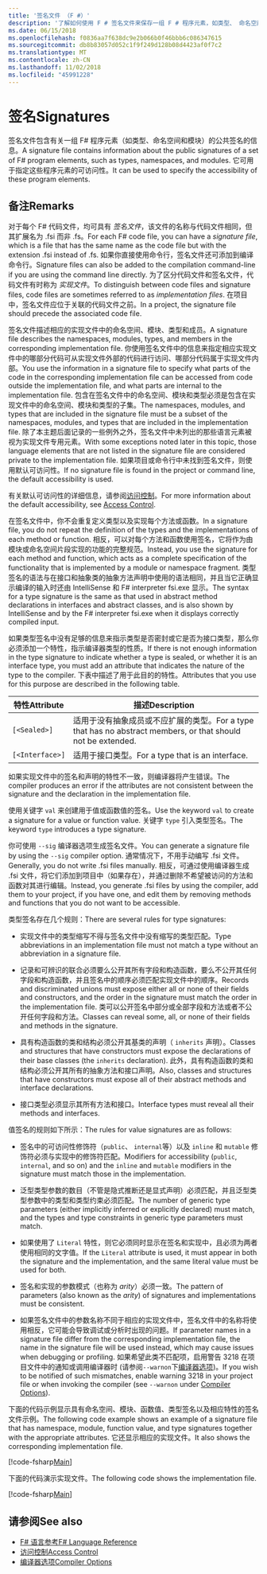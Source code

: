```yaml
---
title: '签名文件 （F #）'
description: '了解如何使用 F # 签名文件来保存一组 F # 程序元素，如类型、 命名空间和模块的信息的公共签名。'
ms.date: 06/15/2018
ms.openlocfilehash: f0836aa7f638dc9e2b066b0f46bbb6c086347615
ms.sourcegitcommit: db8b83057d052c1f9f249d128b08d4423af0f7c2
ms.translationtype: MT
ms.contentlocale: zh-CN
ms.lasthandoff: 11/02/2018
ms.locfileid: "45991228"
---
```

# <a name="signatures"></a><span data-ttu-id="8fffd-103">签名</span><span class="sxs-lookup"><span data-stu-id="8fffd-103">Signatures</span></span>

<span data-ttu-id="8fffd-104">签名文件包含有关一组 F# 程序元素（如类型、命名空间和模块）的公共签名的信息。</span><span class="sxs-lookup"><span data-stu-id="8fffd-104">A signature file contains information about the public signatures of a set of F# program elements, such as types, namespaces, and modules.</span></span> <span data-ttu-id="8fffd-105">它可用于指定这些程序元素的可访问性。</span><span class="sxs-lookup"><span data-stu-id="8fffd-105">It can be used to specify the accessibility of these program elements.</span></span>

## <a name="remarks"></a><span data-ttu-id="8fffd-106">备注</span><span class="sxs-lookup"><span data-stu-id="8fffd-106">Remarks</span></span>

<span data-ttu-id="8fffd-107">对于每个 F# 代码文件，均可具有 *签名文件*，该文件的名称与代码文件相同，但其扩展名为 .fsi 而非 .fs。</span><span class="sxs-lookup"><span data-stu-id="8fffd-107">For each F# code file, you can have a *signature file*, which is a file that has the same name as the code file but with the extension .fsi instead of .fs.</span></span> <span data-ttu-id="8fffd-108">如果你直接使用命令行，签名文件还可添加到编译命令行。</span><span class="sxs-lookup"><span data-stu-id="8fffd-108">Signature files can also be added to the compilation command-line if you are using the command line directly.</span></span> <span data-ttu-id="8fffd-109">为了区分代码文件和签名文件，代码文件有时称为 *实现文件*。</span><span class="sxs-lookup"><span data-stu-id="8fffd-109">To distinguish between code files and signature files, code files are sometimes referred to as *implementation files*.</span></span> <span data-ttu-id="8fffd-110">在项目中，签名文件应位于关联的代码文件之前。</span><span class="sxs-lookup"><span data-stu-id="8fffd-110">In a project, the signature file should precede the associated code file.</span></span>

<span data-ttu-id="8fffd-111">签名文件描述相应的实现文件中的命名空间、模块、类型和成员。</span><span class="sxs-lookup"><span data-stu-id="8fffd-111">A signature file describes the namespaces, modules, types, and members in the corresponding implementation file.</span></span> <span data-ttu-id="8fffd-112">你使用签名文件中的信息来指定相应实现文件中的哪部分代码可从实现文件外部的代码进行访问、哪部分代码属于实现文件内部。</span><span class="sxs-lookup"><span data-stu-id="8fffd-112">You use the information in a signature file to specify what parts of the code in the corresponding implementation file can be accessed from code outside the implementation file, and what parts are internal to the implementation file.</span></span> <span data-ttu-id="8fffd-113">包含在签名文件中的命名空间、模块和类型必须是包含在实现文件中的命名空间、模块和类型的子集。</span><span class="sxs-lookup"><span data-stu-id="8fffd-113">The namespaces, modules, and types that are included in the signature file must be a subset of the namespaces, modules, and types that are included in the implementation file.</span></span> <span data-ttu-id="8fffd-114">除了本主题后面记录的一些例外之外，签名文件中未列出的那些语言元素被视为实现文件专用元素。</span><span class="sxs-lookup"><span data-stu-id="8fffd-114">With some exceptions noted later in this topic, those language elements that are not listed in the signature file are considered private to the implementation file.</span></span> <span data-ttu-id="8fffd-115">如果项目或命令行中未找到签名文件，则使用默认可访问性。</span><span class="sxs-lookup"><span data-stu-id="8fffd-115">If no signature file is found in the project or command line, the default accessibility is used.</span></span>

<span data-ttu-id="8fffd-116">有关默认可访问性的详细信息，请参阅[访问控制](access-control.md)。</span><span class="sxs-lookup"><span data-stu-id="8fffd-116">For more information about the default accessibility, see [Access Control](access-control.md).</span></span>

<span data-ttu-id="8fffd-117">在签名文件中，你不会重复定义类型以及实现每个方法或函数。</span><span class="sxs-lookup"><span data-stu-id="8fffd-117">In a signature file, you do not repeat the definition of the types and the implementations of each method or function.</span></span> <span data-ttu-id="8fffd-118">相反，可以对每个方法和函数使用签名，它将作为由模块或命名空间片段实现的功能的完整规范。</span><span class="sxs-lookup"><span data-stu-id="8fffd-118">Instead, you use the signature for each method and function, which acts as a complete specification of the functionality that is implemented by a module or namespace fragment.</span></span> <span data-ttu-id="8fffd-119">类型签名的语法与在接口和抽象类的抽象方法声明中使用的语法相同，并且当它正确显示编译的输入时还由 IntelliSense 和 F# interpreter fsi.exe 显示。</span><span class="sxs-lookup"><span data-stu-id="8fffd-119">The syntax for a type signature is the same as that used in abstract method declarations in interfaces and abstract classes, and is also shown by IntelliSense and by the F# interpreter fsi.exe when it displays correctly compiled input.</span></span>

<span data-ttu-id="8fffd-120">如果类型签名中没有足够的信息来指示类型是否密封或它是否为接口类型，那么你必须添加一个特性，指示编译器类型的性质。</span><span class="sxs-lookup"><span data-stu-id="8fffd-120">If there is not enough information in the type signature to indicate whether a type is sealed, or whether it is an interface type, you must add an attribute that indicates the nature of the type to the compiler.</span></span> <span data-ttu-id="8fffd-121">下表中描述了用于此目的的特性。</span><span class="sxs-lookup"><span data-stu-id="8fffd-121">Attributes that you use for this purpose are described in the following table.</span></span>

|<span data-ttu-id="8fffd-122">特性</span><span class="sxs-lookup"><span data-stu-id="8fffd-122">Attribute</span></span>|<span data-ttu-id="8fffd-123">描述</span><span class="sxs-lookup"><span data-stu-id="8fffd-123">Description</span></span>|
|---------|-----------|
|`[<Sealed>]`|<span data-ttu-id="8fffd-124">适用于没有抽象成员或不应扩展的类型。</span><span class="sxs-lookup"><span data-stu-id="8fffd-124">For a type that has no abstract members, or that should not be extended.</span></span>|
|`[<Interface>]`|<span data-ttu-id="8fffd-125">适用于接口类型。</span><span class="sxs-lookup"><span data-stu-id="8fffd-125">For a type that is an interface.</span></span>|
<span data-ttu-id="8fffd-126">如果实现文件中的签名和声明的特性不一致，则编译器将产生错误。</span><span class="sxs-lookup"><span data-stu-id="8fffd-126">The compiler produces an error if the attributes are not consistent between the signature and the declaration in the implementation file.</span></span>

<span data-ttu-id="8fffd-127">使用关键字 `val` 来创建用于值或函数值的签名。</span><span class="sxs-lookup"><span data-stu-id="8fffd-127">Use the keyword `val` to create a signature for a value or function value.</span></span> <span data-ttu-id="8fffd-128">关键字 `type` 引入类型签名。</span><span class="sxs-lookup"><span data-stu-id="8fffd-128">The keyword `type` introduces a type signature.</span></span>

<span data-ttu-id="8fffd-129">你可使用 `--sig` 编译器选项生成签名文件。</span><span class="sxs-lookup"><span data-stu-id="8fffd-129">You can generate a signature file by using the `--sig` compiler option.</span></span> <span data-ttu-id="8fffd-130">通常情况下，不用手动编写 .fsi 文件。</span><span class="sxs-lookup"><span data-stu-id="8fffd-130">Generally, you do not write .fsi files manually.</span></span> <span data-ttu-id="8fffd-131">相反，可通过使用编译器生成 .fsi 文件，将它们添加到项目中（如果存在），并通过删除不希望被访问的方法和函数对其进行编辑。</span><span class="sxs-lookup"><span data-stu-id="8fffd-131">Instead, you generate .fsi files by using the compiler, add them to your project, if you have one, and edit them by removing methods and functions that you do not want to be accessible.</span></span>

<span data-ttu-id="8fffd-132">类型签名存在几个规则：</span><span class="sxs-lookup"><span data-stu-id="8fffd-132">There are several rules for type signatures:</span></span>

- <span data-ttu-id="8fffd-133">实现文件中的类型缩写不得与签名文件中没有缩写的类型匹配。</span><span class="sxs-lookup"><span data-stu-id="8fffd-133">Type abbreviations in an implementation file must not match a type without an abbreviation in a signature file.</span></span>

- <span data-ttu-id="8fffd-134">记录和可辨识的联合必须要么公开其所有字段和构造函数，要么不公开其任何字段和构造函数，并且签名中的顺序必须匹配实现文件中的顺序。</span><span class="sxs-lookup"><span data-stu-id="8fffd-134">Records and discriminated unions must expose either all or none of their fields and constructors, and the order in the signature must match the order in the implementation file.</span></span> <span data-ttu-id="8fffd-135">类可以公开签名中部分或全部字段和方法或者不公开任何字段和方法。</span><span class="sxs-lookup"><span data-stu-id="8fffd-135">Classes can reveal some, all, or none of their fields and methods in the signature.</span></span>

- <span data-ttu-id="8fffd-136">具有构造函数的类和结构必须公开其基类的声明（ `inherits` 声明）。</span><span class="sxs-lookup"><span data-stu-id="8fffd-136">Classes and structures that have constructors must expose the declarations of their base classes (the `inherits` declaration).</span></span> <span data-ttu-id="8fffd-137">此外，具有构造函数的类和结构必须公开其所有的抽象方法和接口声明。</span><span class="sxs-lookup"><span data-stu-id="8fffd-137">Also, classes and structures that have constructors must expose all of their abstract methods and interface declarations.</span></span>

- <span data-ttu-id="8fffd-138">接口类型必须显示其所有方法和接口。</span><span class="sxs-lookup"><span data-stu-id="8fffd-138">Interface types must reveal all their methods and interfaces.</span></span>

<span data-ttu-id="8fffd-139">值签名的规则如下所示：</span><span class="sxs-lookup"><span data-stu-id="8fffd-139">The rules for value signatures are as follows:</span></span>

- <span data-ttu-id="8fffd-140">签名中的可访问性修饰符（`public`、 `internal`等）以及 `inline` 和 `mutable` 修饰符必须与实现中的修饰符匹配。</span><span class="sxs-lookup"><span data-stu-id="8fffd-140">Modifiers for accessibility (`public`, `internal`, and so on) and the `inline` and `mutable` modifiers in the signature must match those in the implementation.</span></span>

- <span data-ttu-id="8fffd-141">泛型类型参数的数目（不管是隐式推断还是显式声明）必须匹配，并且泛型类型参数中的类型和类型约束必须匹配。</span><span class="sxs-lookup"><span data-stu-id="8fffd-141">The number of generic type parameters (either implicitly inferred or explicitly declared) must match, and the types and type constraints in generic type parameters must match.</span></span>

- <span data-ttu-id="8fffd-142">如果使用了 `Literal` 特性，则它必须同时显示在签名和实现中，且必须为两者使用相同的文字值。</span><span class="sxs-lookup"><span data-stu-id="8fffd-142">If the `Literal` attribute is used, it must appear in both the signature and the implementation, and the same literal value must be used for both.</span></span>

- <span data-ttu-id="8fffd-143">签名和实现的参数模式（也称为 *arity*）必须一致。</span><span class="sxs-lookup"><span data-stu-id="8fffd-143">The pattern of parameters (also known as the *arity*) of signatures and implementations must be consistent.</span></span>

- <span data-ttu-id="8fffd-144">如果签名文件中的参数名称不同于相应的实现文件中，签名文件中的名称将使用相反，它可能会导致调试或分析时出现的问题。</span><span class="sxs-lookup"><span data-stu-id="8fffd-144">If parameter names in a signature file differ from the corresponding implementation file, the name in the signature file will be used instead, which may cause issues when debugging or profiling.</span></span> <span data-ttu-id="8fffd-145">如果希望此类不匹配项，启用警告 3218 在项目文件中的通知或调用编译器时 (请参阅`--warnon`下[编译器选项](compiler-options.md))。</span><span class="sxs-lookup"><span data-stu-id="8fffd-145">If you wish to be notified of such mismatches, enable warning 3218 in your project file or when invoking the compiler (see `--warnon` under [Compiler Options](compiler-options.md)).</span></span>

<span data-ttu-id="8fffd-146">下面的代码示例显示具有命名空间、模块、函数值、类型签名以及相应特性的签名文件示例。</span><span class="sxs-lookup"><span data-stu-id="8fffd-146">The following code example shows an example of a signature file that has namespace, module, function value, and type signatures together with the appropriate attributes.</span></span> <span data-ttu-id="8fffd-147">它还显示相应的实现文件。</span><span class="sxs-lookup"><span data-stu-id="8fffd-147">It also shows the corresponding implementation file.</span></span>

[!code-fsharp[Main](../../../samples/snippets/fsharp/fssignatures/snippet9002.fs)]

<span data-ttu-id="8fffd-148">下面的代码演示实现文件。</span><span class="sxs-lookup"><span data-stu-id="8fffd-148">The following code shows the implementation file.</span></span>

[!code-fsharp[Main](../../../samples/snippets/fsharp/fssignatures/snippet9001.fs)]

## <a name="see-also"></a><span data-ttu-id="8fffd-149">请参阅</span><span class="sxs-lookup"><span data-stu-id="8fffd-149">See also</span></span>

- [<span data-ttu-id="8fffd-150">F# 语言参考</span><span class="sxs-lookup"><span data-stu-id="8fffd-150">F# Language Reference</span></span>](index.md)
- [<span data-ttu-id="8fffd-151">访问控制</span><span class="sxs-lookup"><span data-stu-id="8fffd-151">Access Control</span></span>](access-control.md)
- [<span data-ttu-id="8fffd-152">编译器选项</span><span class="sxs-lookup"><span data-stu-id="8fffd-152">Compiler Options</span></span>](compiler-options.md)

